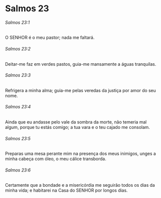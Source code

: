 # Salmos 23

###### Salmos 23:1

O SENHOR é o meu pastor; nada me faltará.

###### Salmos 23:2

Deitar-me faz em verdes pastos, guia-me mansamente a águas tranquilas.

###### Salmos 23:3

Refrigera a minha alma; guia-me pelas veredas da justiça por amor do seu nome.

###### Salmos 23:4

Ainda que eu andasse pelo vale da sombra da morte, não temeria mal algum, porque tu estás comigo; a tua vara e o teu cajado me consolam.

###### Salmos 23:5

Preparas uma mesa perante mim na presença dos meus inimigos, unges a minha cabeça com óleo, o meu cálice transborda.

###### Salmos 23:6

Certamente que a bondade e a misericórdia me seguirão todos os dias da minha vida; e habitarei na Casa do SENHOR por longos dias.


